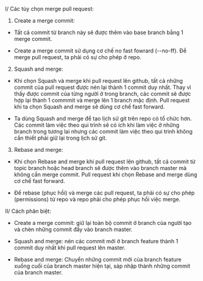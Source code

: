 I/ Các tùy chọn merge pull request:

1. Create a merge commit:

- Tất cả commit từ branch này sẽ được thêm vào base branch bằng 1 merge commit.

- Create a merge commit sử dụng cơ chế no fast fowrard (--no-ff). Để merge pull request, ta phải có sự cho phép ở repo.

2. Squash and merge:

- Khi chọn Squash và merge khi pull request lên github, tất cả những commit của pull request được nén lại thành 1 commit duy nhất. Thay vì thấy được commit của từng người ở trong branch, các commit sẽ được hợp lại thành 1 commmit và merge lên 1 branch mặc định. Pull request khi ta chọn Squash and merge sẽ dùng cơ chế fast forward.

- Ta dùng Squash and merge để tạo lịch sử git trên repo có tổ chức hơn. Các commit làm việc theo qui trình sẽ có ích khi làm việc ở những branch trong tương lai nhưng các commit làm việc theo qui trình không cần thiết phải giữ lại trong lịch sử git. 

3. Rebase and merge:

- Khi chọn Rebase and merge khi pull request lên github, tất cả commit từ topic branch hoặc head branch sẽ được thêm vào branch master mà không cần merge commit. Pull request khi chọn Rebase and merge dùng cơ chế fast forward.

- Để rebase (phục hồi) và merge các pull request, ta phải có sự cho phép (permissions) từ repo và repo phải cho phép phục hồi việc merge.

II/ Cách phân biệt:

- Create a merge commit: giữ lại toàn bộ commit ở branch của người tạo và chèn những commit đấy vào branch master.

- Squash and merge: nén các commit mới ở branch feature thành 1 commit duy nhất khi pull request lên master.

- Rebase and merge: Chuyển những commit mới của branch feature xuống cuối của branch master hiện tại, sáp nhập thành những commit của branch master.



